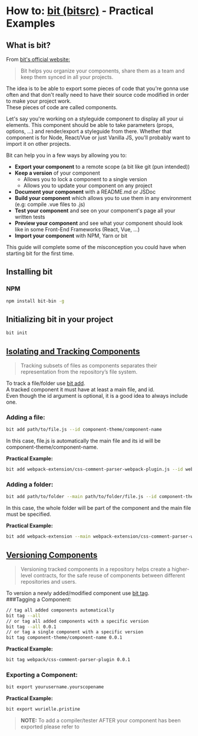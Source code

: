 # How to: [bit  (bitsrc)](https://bitsrc.io/) - Practical Examples
## What is bit?
From [bit's official website:](https://bitsrc.io/)
>Bit helps you organize your components, share them as a team and keep them synced in all your projects.

The idea is to be able to export some pieces of code that you're gonna use often and that don't really need to have their source code modified in order to make your project work.  
These pieces of code are called components.

Let's say you're working on a styleguide component to display all your ui elements. This component should be able to take parameters (props, options, ...) and render/export a styleguide from there. 
Whether that component is for Node, React/Vue or just Vanilla JS, you'll probably want to import it on other projects.
  
Bit can help you in a few ways by allowing you to:  
* **Export your component** to a remote scope (a bit like git (pun intended))
* **Keep a version** of your component 
    * Allows you to lock a component to a single version
    * Allows you to update your component on any project
* **Document your component** with a README.md or JSDoc
* **Build your component** which allows you to use them in any environment (e.g: compile .vue files to .js)
* **Test your component** and see on your component's page all your written tests
* **Preview your component** and see what your component should look like in some Front-End Frameworks (React, Vue, ...)
* **Import your component** with NPM, Yarn or bit

This guide will complete some of the misconception you could have when starting bit for the first time.

## Installing bit
### NPM
```bash
npm install bit-bin -g
```

## Initializing bit in your project
```bash
bit init
```
## [Isolating and Tracking Components](https://docs.bitsrc.io/docs/isolating-and-tracking-components.html)
>Tracking subsets of files as components separates their representation from the repository’s file system.

To track a file/folder use [bit add](https://docs.bitsrc.io/docs/cli-add.html).  
A tracked component it must have at least a main file, and id.  
Even though the id argument is optional, it is a good idea to always include one.

### Adding a file:
```bash
bit add path/to/file.js --id component-theme/component-name
```
In this case, file.js is automatically the main file and its id will be component-theme/component-name.  

**Practical Example:**
```bash
bit add webpack-extension/css-comment-parser-webpack-plugin.js --id webpack/css-comment-parser-plugin
```

### Adding a folder:
```bash
bit add path/to/folder --main path/to/folder/file.js --id component-theme/component-name
```
In this case, the whole folder will be part of the component and the main file must be specified.  

**Practical Example:**
```bash
bit add webpack-extension --main webpack-extension/css-comment-parser-webpack-plugin.js --id webpack/css-comment-parser-plugin
```

## [Versioning Components](https://docs.bitsrc.io/docs/versioning-tracked-components.html)
>Versioning tracked components in a repository helps create a higher-level contracts, for the safe reuse of components between different repositories and users.

To version a newly added/modified component use [bit tag](https://docs.bitsrc.io/docs/cli-tag.html).  
###Tagging a Component:
```bash
// tag all added components automatically
bit tag --all
// or tag all added components with a specific version
bit tag --all 0.0.1
// or tag a single component with a specific version
bit tag component-theme/component-name 0.0.1
```
**Practical Example:**
```bash
bit tag webpack/css-comment-parser-plugin 0.0.1
```
### Exporting a Component:
```bash
bit export yourusername.yourscopename
```
**Practical Example:**
```bash
bit export wurielle.pristine
```
>**NOTE:** To add a compiler/tester AFTER your component has been exported please refer to
